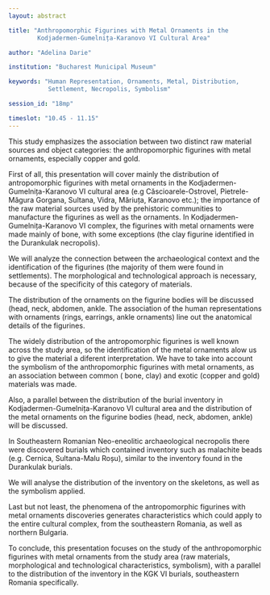 ```yaml
---
layout: abstract

title: "Anthropomorphic Figurines with Metal Ornaments in the
        Kodjadermen-Gumelnița-Karanovo VI Cultural Area"

author: "Adelina Darie"

institution: "Bucharest Municipal Museum"

keywords: "Human Representation, Ornaments, Metal, Distribution,
           Settlement, Necropolis, Symbolism"

session_id: "18mp"

timeslot: "10.45 - 11.15"
---
```


This study emphasizes the association between two distinct raw
material sources and object categories: the anthropomorphic figurines
with metal ornaments, especially copper and gold.

First of all, this presentation will cover mainly the distribution of
antropomorphic figurines with metal ornaments in the
Kodjadermen-Gumelnița-Karanovo VI cultural area (e.g
Căscioarele-Ostrovel, Pietrele-Măgura Gorgana, Sultana, Vidra,
Măriuța, Karanovo etc.); the importance of the raw material sources
used by the prehistoric communities to manufacture the figurines as
well as the ornaments. In Kodjadermen-Gumelnița-Karanovo VI complex,
the figurines with metal ornaments were made mainly of bone, with some
exceptions (the clay figurine identified in the Durankulak
necropolis).

We will analyze the connection between the archaeological context and
the identification of the figurines (the majority of them were found
in settlements). The morphological and technological approach is
necessary, because of the specificity of this category of materials.

The distribution of the ornaments on the figurine bodies will be
discussed (head, neck, abdomen, ankle. The association of the human
representations with ornaments (rings, earrings, ankle ornaments) line
out the anatomical details of the figurines.

The widely distribution of the antropomorphic figurines is well known
across the study area, so the identification of the metal ornaments
alow us to give the material a diferent interpretation. We have to
take into account the symbolism of the anthropomorphic figurines with
metal ornaments, as an association between common ( bone, clay) and
exotic (copper and gold) materials was made.

Also, a parallel between the distribution of the burial inventory in
Kodjadermen-Gumelnița-Karanovo VI cultural area and the distribution
of the metal ornaments on the figurine bodies (head, neck, abdomen,
ankle) will be discussed.

In Southeastern Romanian Neo-eneolitic archaeological necropolis there
were discovered burials which contained inventory such as malachite
beads (e.g. Cernica, Sultana-Malu Roșu), similar to the inventory
found in the Durankulak burials.

We will analyse the distribution of the inventory on the skeletons, as
well as the symbolism applied.

Last but not least, the phenomena of the antropomorphic figurines with
metal ornaments discoveries generates characteristics which could
apply to the entire cultural complex, from the southeastern Romania,
as well as northern Bulgaria.

To conclude, this presentation focuses on the study of the
anthropomorphic figurines with metal ornaments from the study area
(raw materials, morphological and technological characteristics,
symbolism), with a parallel to the distribution of the inventory in
the KGK VI burials, southeastern Romania specifically.
